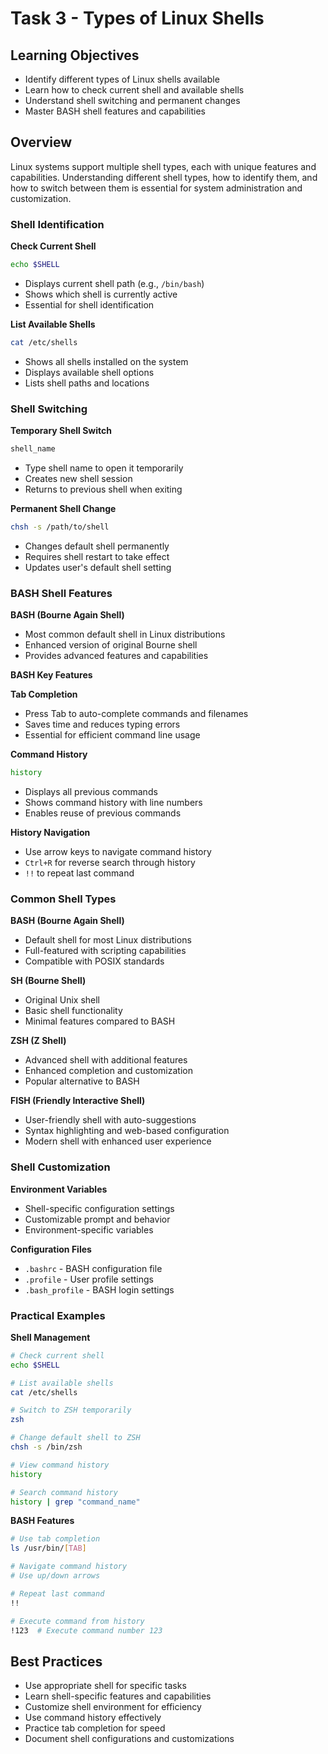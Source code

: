 # Task 3 - Types of Linux Shells

## Learning Objectives
- Identify different types of Linux shells available
- Learn how to check current shell and available shells
- Understand shell switching and permanent changes
- Master BASH shell features and capabilities

## Overview
Linux systems support multiple shell types, each with unique features and capabilities. Understanding different shell types, how to identify them, and how to switch between them is essential for system administration and customization.

### Shell Identification

**Check Current Shell**
```bash
echo $SHELL
```
- Displays current shell path (e.g., `/bin/bash`)
- Shows which shell is currently active
- Essential for shell identification

**List Available Shells**
```bash
cat /etc/shells
```
- Shows all shells installed on the system
- Displays available shell options
- Lists shell paths and locations

### Shell Switching

**Temporary Shell Switch**
```bash
shell_name
```
- Type shell name to open it temporarily
- Creates new shell session
- Returns to previous shell when exiting

**Permanent Shell Change**
```bash
chsh -s /path/to/shell
```
- Changes default shell permanently
- Requires shell restart to take effect
- Updates user's default shell setting

### BASH Shell Features

**BASH (Bourne Again Shell)**
- Most common default shell in Linux distributions
- Enhanced version of original Bourne shell
- Provides advanced features and capabilities

**BASH Key Features**

**Tab Completion**
- Press Tab to auto-complete commands and filenames
- Saves time and reduces typing errors
- Essential for efficient command line usage

**Command History**
```bash
history
```
- Displays all previous commands
- Shows command history with line numbers
- Enables reuse of previous commands

**History Navigation**
- Use arrow keys to navigate command history
- `Ctrl+R` for reverse search through history
- `!!` to repeat last command

### Common Shell Types

**BASH (Bourne Again Shell)**
- Default shell for most Linux distributions
- Full-featured with scripting capabilities
- Compatible with POSIX standards

**SH (Bourne Shell)**
- Original Unix shell
- Basic shell functionality
- Minimal features compared to BASH

**ZSH (Z Shell)**
- Advanced shell with additional features
- Enhanced completion and customization
- Popular alternative to BASH

**FISH (Friendly Interactive Shell)**
- User-friendly shell with auto-suggestions
- Syntax highlighting and web-based configuration
- Modern shell with enhanced user experience

### Shell Customization

**Environment Variables**
- Shell-specific configuration settings
- Customizable prompt and behavior
- Environment-specific variables

**Configuration Files**
- `.bashrc` - BASH configuration file
- `.profile` - User profile settings
- `.bash_profile` - BASH login settings

### Practical Examples

**Shell Management**
```bash
# Check current shell
echo $SHELL

# List available shells
cat /etc/shells

# Switch to ZSH temporarily
zsh

# Change default shell to ZSH
chsh -s /bin/zsh

# View command history
history

# Search command history
history | grep "command_name"
```

**BASH Features**
```bash
# Use tab completion
ls /usr/bin/[TAB]

# Navigate command history
# Use up/down arrows

# Repeat last command
!!

# Execute command from history
!123  # Execute command number 123
```

## Best Practices
- Use appropriate shell for specific tasks
- Learn shell-specific features and capabilities
- Customize shell environment for efficiency
- Use command history effectively
- Practice tab completion for speed
- Document shell configurations and customizations
